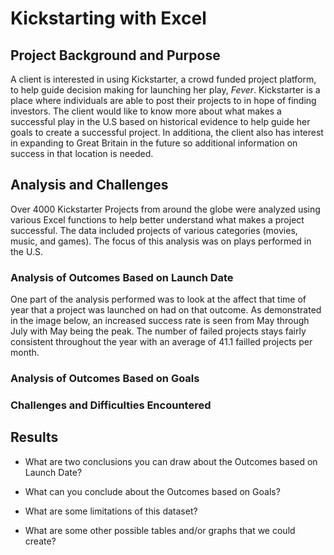 # Kickstarting with Excel

## Project Background and Purpose

A client is interested in using Kickstarter, a crowd funded project platform, to help guide decision making for launching her play, *Fever*.  Kickstarter is a place where individuals are able to post their projects to in hope of finding investors.  The client would like to know more about what makes a successful play in the U.S based on historical evidence to help guide her goals to create a successful project.  In additiona, the client also has interest in expanding to Great Britain in the future so additional information on success in that location is needed.


## Analysis and Challenges
Over 4000 Kickstarter Projects from around the globe were analyzed using various Excel functions to help better understand what makes a project successful.  The data included projects of various categories (movies, music, and games).  The focus of this analysis was on plays performed in the U.S. 

### Analysis of Outcomes Based on Launch Date
One part of the analysis performed was to look at the affect that time of year that a project was launched on had on that outcome.  As demonstrated in the image below,  an increased success rate is seen from May through July with May being the peak.  The number of failed projects stays fairly consistent throughout the year with an average of 41.1 failled projects per month. 



### Analysis of Outcomes Based on Goals

### Challenges and Difficulties Encountered

## Results

- What are two conclusions you can draw about the Outcomes based on Launch Date?

- What can you conclude about the Outcomes based on Goals?

- What are some limitations of this dataset?

- What are some other possible tables and/or graphs that we could create?
